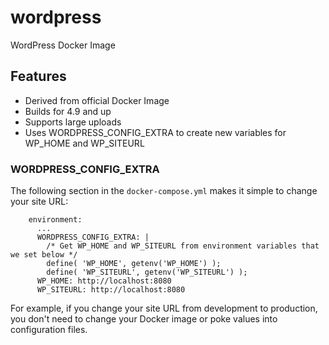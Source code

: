 # wordpress
WordPress Docker Image

## Features
* Derived from official Docker Image
* Builds for 4.9 and up
* Supports large uploads
* Uses WORDPRESS_CONFIG_EXTRA to create new variables for WP_HOME and WP_SITEURL

### WORDPRESS_CONFIG_EXTRA
The following section in the `docker-compose.yml` makes it simple to change your site URL:
```
    environment:
      ...
      WORDPRESS_CONFIG_EXTRA: |
        /* Get WP_HOME and WP_SITEURL from environment variables that we set below */
        define( 'WP_HOME', getenv('WP_HOME') );
        define( 'WP_SITEURL', getenv('WP_SITEURL') );
      WP_HOME: http://localhost:8080
      WP_SITEURL: http://localhost:8080
```
For example, if you change your site URL from development to production, you don't need to change your Docker image or poke values into configuration files.
